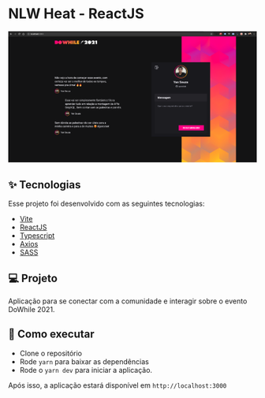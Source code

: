 <h1>NLW Heat - ReactJS</h1>
<p align="center">
  <img alt="Preview" src="./.github/preview.png">
</p>

## ✨ Tecnologias

Esse projeto foi desenvolvido com as seguintes tecnologias:

- [Vite](https://vitejs.dev/guide/)
- [ReactJS](https://reactjs.org/)
- [Typescript](https://www.typescriptlang.org/)
- [Axios](https://github.com/axios/axios/blob/master/README.md)
- [SASS](https://sass-lang.com/)

## 💻 Projeto

Aplicação para se conectar com a comunidade e interagir sobre o evento DoWhile 2021.

## 🚀 Como executar

- Clone o repositório
- Rode `yarn` para baixar as dependências
- Rode o `yarn dev` para iniciar a aplicação.

Após isso, a aplicação estará disponível em `http://localhost:3000`
